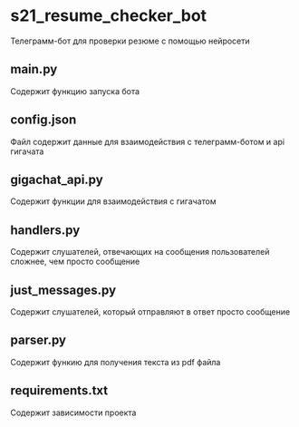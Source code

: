 # s21_resume_checker_bot

Телеграмм-бот для проверки резюме с помощью нейросети

## main.py

Содержит функцию запуска бота

## config.json

Файл содержит данные для взаимодействия с телеграмм-ботом и api гигачата

## gigachat_api.py

Содержит функции для взаимодействия с гигачатом

## handlers.py

Содержит слушателей, отвечающих на сообщения пользователей сложнее, чем просто сообщение

## just_messages.py

Содержит слушателей, который отправляют в ответ просто сообщение

## parser.py

Содержит функию для получения текста из pdf файла

## requirements.txt

Содержит зависимости проекта
